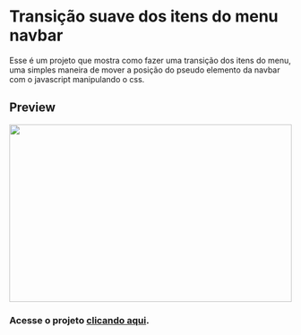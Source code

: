 # Transição suave dos itens do menu navbar

Esse é um projeto que mostra como fazer uma transição dos itens do menu, uma simples maneira de mover a posição do pseudo elemento da navbar com o javascript manipulando o css.

## Preview

<div style="width:100%;height:0;padding-bottom:63%;position:relative;">
  <img src="https://media.giphy.com/media/YnYK9vHMvVkzy3O0wy/giphy.gif" width="100%" height="100%" style="position:absolute">
</div>

### Acesse o projeto [clicando aqui](https://navbaranimated.netlify.app/).
